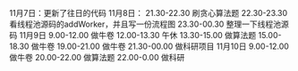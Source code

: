 11月7日：更新了往日的代码
11月8日：
    21.30-22.30 刷贪心算法题
    22.30-23.30 看线程池源码的addWorker，并且写一份流程图
    23.30-00.30 整理一下线程池源码
11月9日
    9.00-12.00 做牛卷
    12.00-13.30 午休
    13.30-15.00 做算法题
    15.00-18.30 做牛卷
    19.00-21.00 做牛卷
    21.30-00.00 做科研项目
11月10日
    9.00-12.00 做牛卷
    20.00-22.00 做算法题
    22.00-0.00 做科研

